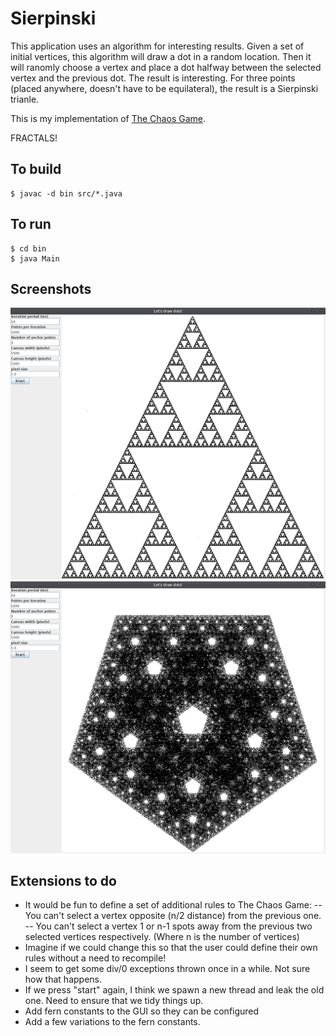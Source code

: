 # Sierpinski

This application uses an algorithm for interesting results.  Given a set of initial vertices, this algorithm will draw a dot in a random location.  Then it will ranomly choose a vertex and place a dot halfway between the selected vertex and the previous dot.  The result is interesting.  For three points (placed anywhere, doesn't have to be equilateral), the result is a Sierpinski trianle.

This is my implementation of [The Chaos Game](https://en.wikipedia.org/wiki/Chaos_game).

FRACTALS!

## To build

```
$ javac -d bin src/*.java
```

## To run
```
$ cd bin
$ java Main
```

## Screenshots

![Screenshot1](./img/screenshot1.png?raw=true "Screenshot 1")
![Screenshot2](./img/screenshot2.png?raw=true "Screenshot 2")

## Extensions to do

- It would be fun to define a set of additional rules to The Chaos Game:
-- You can't select a vertex opposite (n/2 distance) from the previous one.
-- You can't select a vertex 1 or n-1 spots away from the previous two selected vertices respectively. (Where n is the number of vertices)
- Imagine if we could change this so that the user could define their own rules without a need to recompile!
- I seem to get some div/0 exceptions thrown once in a while.  Not sure how that happens.
- If we press "start" again, I think we spawn a new thread and leak the old one. Need to ensure that we tidy things up.
- Add fern constants to the GUI so they can be configured
- Add a few variations to the fern constants.
